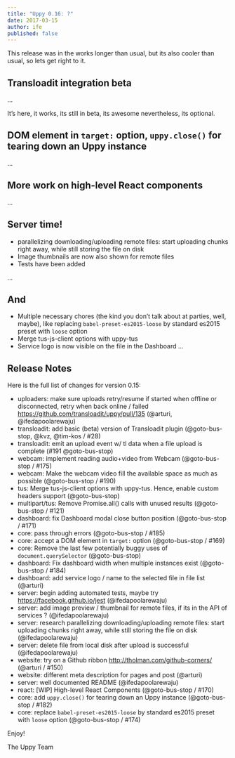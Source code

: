 ```yaml
---
title: "Uppy 0.16: ?"
date: 2017-03-15
author: ife
published: false
---
```


This release was in the works longer than usual, but its also cooler than usual, so lets get right to it.

## Transloadit integration beta

...

It’s here, it works, its still in beta, its awesome nevertheless, its optional.

## DOM element in `target:` option, `uppy.close()` for tearing down an Uppy instance

...

## More work on high-level React components

...

## Server time!

- parallelizing downloading/uploading remote files: start uploading chunks right away, while still storing the file on disk
- Image thumbnails are now also shown for remote files
- Tests have been added

...

<!-- more -->

## And

- Multiple necessary chores (the kind you don’t talk about at parties, well, maybe), like replacing `babel-preset-es2015-loose` by standard es2015 preset with `loose` option
- Merge tus-js-client options with uppy-tus
- Service logo is now visible on the file in the Dashboard
...

## Release Notes

Here is the full list of changes for version 0.15:
- uploaders: make sure uploads retry/resume if started when offline or disconnected, retry when back online / failed https://github.com/transloadit/uppy/pull/135 (@arturi, @ifedapoolarewaju)
- transloadit: add basic (beta) version of Transloadit plugin (@goto-bus-stop, @kvz, @tim-kos / #28)
- transloadit: emit an upload event w/ tl data when a file upload is complete (#191 @goto-bus-stop)
- webcam: implement reading audio+video from Webcam (@goto-bus-stop / #175)
- webcam: Make the webcam video fill the available space as much as possible (@goto-bus-stop / #190)
- tus: Merge tus-js-client options with uppy-tus. Hence, enable custom headers support (@goto-bus-stop)
- multipart/tus: Remove Promise.all() calls with unused results (@goto-bus-stop / #121)
- dashboard: fix Dashboard modal close button position (@goto-bus-stop / #171)
- core: pass through errors (@goto-bus-stop / #185)
- core: accept a DOM element in `target:` option (@goto-bus-stop / #169)
- core: Remove the last few potentially buggy uses of `document.querySelector` (@goto-bus-stop)
- dashboard: Fix dashboard width when multiple instances exist (@goto-bus-stop / #184)
- dashboard: add service logo / name to the selected file in file list (@arturi)
- server: begin adding automated tests, maybe try https://facebook.github.io/jest (@ifedapoolarewaju)
- server: add image preview / thumbnail for remote files, if its in the API of services ? (@ifedapoolarewaju)
- server: research parallelizing downloading/uploading remote files: start uploading chunks right away, while still storing the file on disk (@ifedapoolarewaju)
- server: delete file from local disk after upload is successful (@ifedapoolarewaju)
- website: try on a Github ribbon http://tholman.com/github-corners/ (@arturi / #150)
- website: different meta description for pages and post (@arturi)
- server: well documented README (@ifedapoolarewaju)
- react: [WIP] High-level React Components (@goto-bus-stop / #170)
- core: add `uppy.close()` for tearing down an Uppy instance (@goto-bus-stop / #182)
- core: replace `babel-preset-es2015-loose` by standard es2015 preset with `loose` option (@goto-bus-stop / #174)

Enjoy!

The Uppy Team
